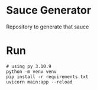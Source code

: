 # Sauce Generator
Repository to generate that sauce

# Run
```
# using py 3.10.9
python -m venv venv
pip install -r requirements.txt
uvicorn main:app --reload
```